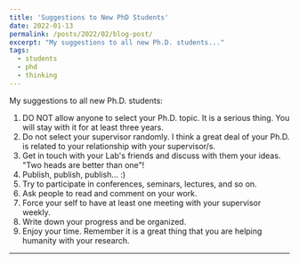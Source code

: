 ```yaml
---
title: 'Suggestions to New PhD Students'
date: 2022-01-13
permalink: /posts/2022/02/blog-post/
excerpt: "My suggestions to all new Ph.D. students..."
tags:
  - students
  - phd
  - thinking
---
```

My suggestions to all new Ph.D. students:
1) DO NOT allow anyone to select your Ph.D. topic. It is a serious thing. You will stay with it for at least three years.
2) Do not select your supervisor randomly. I think a great deal of your Ph.D. is related to your relationship with your supervisor/s.
3) Get in touch with your Lab's friends and discuss with them your ideas. "Two heads are better than one"!
4) Publish, publish, publish... :)
5) Try to participate in conferences, seminars, lectures, and so on.
6) Ask people to read and comment on your work.
7) Force your self to have at least one meeting with your supervisor weekly.
8) Write down your progress and be organized.
9) Enjoy your time. Remember it is a great thing that you are helping humanity with your research.

------
